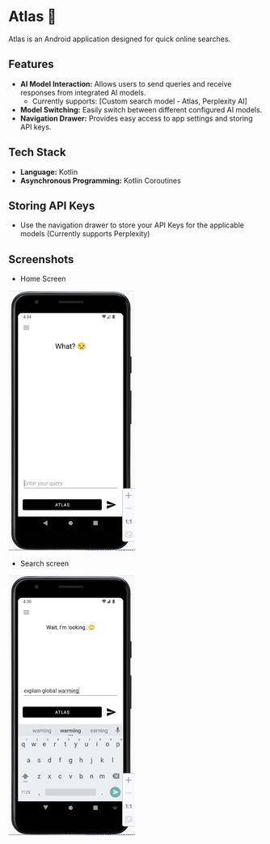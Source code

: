 # Atlas 💬

Atlas is an Android application designed for quick online searches.

## Features

*   **AI Model Interaction:** Allows users to send queries and receive responses from integrated AI models.
    *   Currently supports: [Custom search model - Atlas, Perplexity AI]
*   **Model Switching:** Easily switch between different configured AI models.
*   **Navigation Drawer:** Provides easy access to app settings and storing API keys.

## Tech Stack

*   **Language:** Kotlin
*   **Asynchronous Programming:** Kotlin Coroutines

## Storing API Keys

* Use the navigation drawer to store your API Keys for the applicable models (Currently supports Perplexity)

## Screenshots

* Home Screen

<img src="screenshots/Atlas - Home Screen.png" width="250" alt="Home Screen">

* Search screen

<img src="screenshots/Atlas - Loading Screen.png" width="250" alt="Loading Screen">


